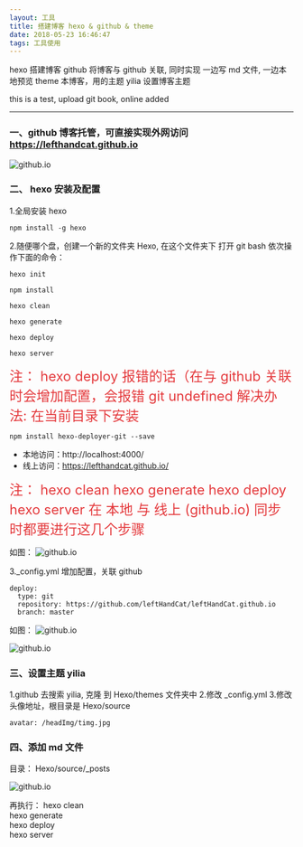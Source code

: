 ```yaml
---
layout: 工具
title: 搭建博客 hexo & github & theme
date: 2018-05-23 16:46:47
tags: 工具使用
---
```

 hexo 搭建博客
 github 将博客与 github 关联, 同时实现 一边写 md 文件, 一边本地预览
 theme  本博客，用的主题 yilia 设置博客主题

 <font colo="red">this is a test, upload git book, online added</font> 

-----------------------------------------------------------------------------------------------

### 一、github 博客托管，可直接实现外网访问  https://lefthandcat.github.io

  ![github.io](/blogImg/hexo/blog.png)

### 二、 hexo 安装及配置
1.全局安装 hexo
```
npm install -g hexo
```
  
2.随便哪个盘，创建一个新的文件夹 Hexo, 在这个文件夹下 打开 git bash 依次操作下面的命令：
```
hexo init
```

```
npm install
```

```
hexo clean
```

```
hexo generate
```

```
hexo deploy
```

```
hexo server
```

 <font color=#e4393c size=5>
注： hexo deploy 报错的话（在与 github 关联时会增加配置，会报错 git undefined  
     解决办法: 在当前目录下安装
</font>

```
npm install hexo-deployer-git --save
```


* 本地访问：http://localhost:4000/
* 线上访问：https://lefthandcat.github.io/ 

<font color=#e4393c size=5>
 注： 
        hexo clean  
        hexo generate  
        hexo deploy  
        hexo server 
        在 本地 与 线上 (github.io) 同步时都要进行这几个步骤
</font>

如图：
![github.io](/blogImg/hexo/deploy.png)


3._config.yml 增加配置，关联 github

```
deploy:
  type: git
  repository: https://github.com/leftHandCat/leftHandCat.github.io
  branch: master
```

如图：
![github.io](/blogImg/hexo/config.png)

![github.io](/blogImg/hexo/github.png)


 ### 三、设置主题 yilia 
1.github 去搜索 yilia, 克隆 到 Hexo/themes 文件夹中
2.修改 _config.yml
3.修改头像地址，根目录是 Hexo/source

```
avatar: /headImg/timg.jpg
```

 ### 四、添加 md 文件

目录： Hexo/source/_posts

 ![github.io](/blogImg/hexo/img.png)

再执行：
        hexo clean  
        hexo generate  
        hexo deploy  
        hexo server 












